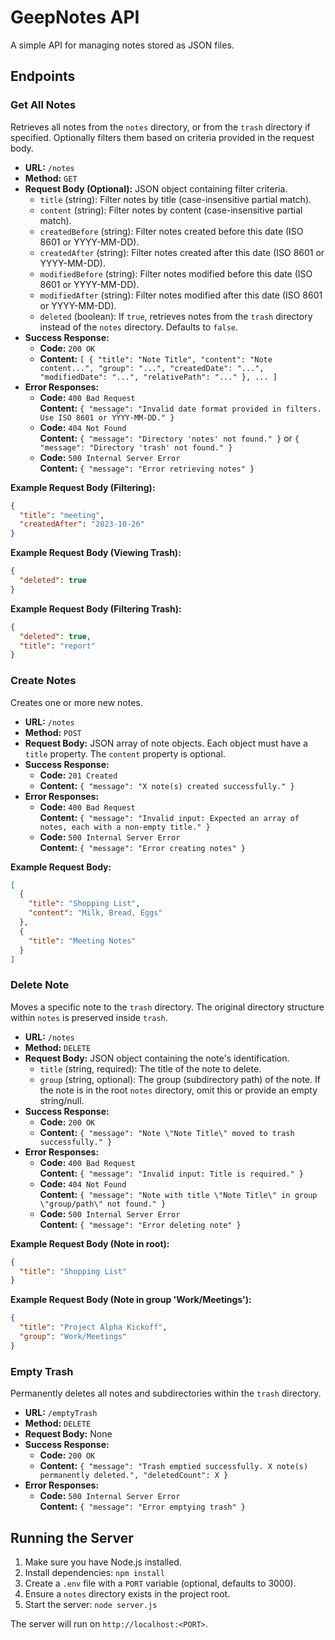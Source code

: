 # GeepNotes API

A simple API for managing notes stored as JSON files.

## Endpoints

### Get All Notes

Retrieves all notes from the `notes` directory, or from the `trash` directory if specified. Optionally filters them based on criteria provided in the request body.

*   **URL:** `/notes`
*   **Method:** `GET`
*   **Request Body (Optional):** JSON object containing filter criteria.
    *   `title` (string): Filter notes by title (case-insensitive partial match).
    *   `content` (string): Filter notes by content (case-insensitive partial match).
    *   `createdBefore` (string): Filter notes created before this date (ISO 8601 or YYYY-MM-DD).
    *   `createdAfter` (string): Filter notes created after this date (ISO 8601 or YYYY-MM-DD).
    *   `modifiedBefore` (string): Filter notes modified before this date (ISO 8601 or YYYY-MM-DD).
    *   `modifiedAfter` (string): Filter notes modified after this date (ISO 8601 or YYYY-MM-DD).
    *   `deleted` (boolean): If `true`, retrieves notes from the `trash` directory instead of the `notes` directory. Defaults to `false`.
*   **Success Response:**
    *   **Code:** `200 OK`
    *   **Content:** `[ { "title": "Note Title", "content": "Note content...", "group": "...", "createdDate": "...", "modifiedDate": "...", "relativePath": "..." }, ... ]`
*   **Error Responses:**
    *   **Code:** `400 Bad Request` <br> **Content:** `{ "message": "Invalid date format provided in filters. Use ISO 8601 or YYYY-MM-DD." }`
    *   **Code:** `404 Not Found` <br> **Content:** `{ "message": "Directory 'notes' not found." }` or `{ "message": "Directory 'trash' not found." }`
    *   **Code:** `500 Internal Server Error` <br> **Content:** `{ "message": "Error retrieving notes" }`

**Example Request Body (Filtering):**

```json
{
  "title": "meeting",
  "createdAfter": "2023-10-26"
}
```

**Example Request Body (Viewing Trash):**

```json
{
  "deleted": true
}
```

**Example Request Body (Filtering Trash):**

```json
{
  "deleted": true,
  "title": "report"
}
```

### Create Notes

Creates one or more new notes.

*   **URL:** `/notes`
*   **Method:** `POST`
*   **Request Body:** JSON array of note objects. Each object must have a `title` property. The `content` property is optional.
*   **Success Response:**
    *   **Code:** `201 Created`
    *   **Content:** `{ "message": "X note(s) created successfully." }`
*   **Error Responses:**
    *   **Code:** `400 Bad Request` <br> **Content:** `{ "message": "Invalid input: Expected an array of notes, each with a non-empty title." }`
    *   **Code:** `500 Internal Server Error` <br> **Content:** `{ "message": "Error creating notes" }`

**Example Request Body:**

```json
[
  {
    "title": "Shopping List",
    "content": "Milk, Bread, Eggs"
  },
  {
    "title": "Meeting Notes"
  }
]
```

### Delete Note

Moves a specific note to the `trash` directory. The original directory structure within `notes` is preserved inside `trash`.

*   **URL:** `/notes`
*   **Method:** `DELETE`
*   **Request Body:** JSON object containing the note's identification.
    *   `title` (string, required): The title of the note to delete.
    *   `group` (string, optional): The group (subdirectory path) of the note. If the note is in the root `notes` directory, omit this or provide an empty string/null.
*   **Success Response:**
    *   **Code:** `200 OK`
    *   **Content:** `{ "message": "Note \"Note Title\" moved to trash successfully." }`
*   **Error Responses:**
    *   **Code:** `400 Bad Request` <br> **Content:** `{ "message": "Invalid input: Title is required." }`
    *   **Code:** `404 Not Found` <br> **Content:** `{ "message": "Note with title \"Note Title\" in group \"group/path\" not found." }`
    *   **Code:** `500 Internal Server Error` <br> **Content:** `{ "message": "Error deleting note" }`

**Example Request Body (Note in root):**

```json
{
  "title": "Shopping List"
}
```

**Example Request Body (Note in group 'Work/Meetings'):**

```json
{
  "title": "Project Alpha Kickoff",
  "group": "Work/Meetings"
}
```

### Empty Trash

Permanently deletes all notes and subdirectories within the `trash` directory.

*   **URL:** `/emptyTrash`
*   **Method:** `DELETE`
*   **Request Body:** None
*   **Success Response:**
    *   **Code:** `200 OK`
    *   **Content:** `{ "message": "Trash emptied successfully. X note(s) permanently deleted.", "deletedCount": X }`
*   **Error Responses:**
    *   **Code:** `500 Internal Server Error` <br> **Content:** `{ "message": "Error emptying trash" }`

## Running the Server

1.  Make sure you have Node.js installed.
2.  Install dependencies: `npm install`
3.  Create a `.env` file with a `PORT` variable (optional, defaults to 3000).
4.  Ensure a `notes` directory exists in the project root.
5.  Start the server: `node server.js`

The server will run on `http://localhost:<PORT>`.
